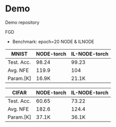 # Demo
Demo repository

FGD
+ Benchmark: epoch=20 NODE & ILNODE

| MNIST     |NODE-torch |IL-NODE-torch |
|----       |----       |----          |
| Test. Acc.|   98.24   |   99.23      |
| Avg. NFE  |   119.9   |   104        |
| Param.[K] |   16.9K   |   21.1K      |


| CIFAR     |NODE-torch |IL-NODE-torch |
|----       |----       |----          |
| Test. Acc.|   60.65   |   73.22   |
| Avg. NFE  |   182.6   |   124.4   |
| Param.[K] |   37.1K   |   36.1K   |    
